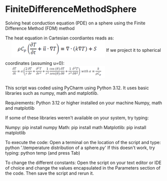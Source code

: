 
# FiniteDifferenceMethodSphere
Solving heat conduction equation (PDE) on a sphere using the Finite Difference Method (FDM) method


<p>
  The heat equation in Cartesian coordiantes reads as:
  <img src="images/Heat equation.png" alt="Heat equation Cartesian Coordinates" width="300" align="center" style="margin-left: 20px; margin-bottom: 10px;" />
  If we project it to spherical coordinates (assuming u=0):
  <img src="images/Energy equation in Spherical coordinates.png" alt="Heat equation Spherical Coordinates" width="300" align="center" style="margin-left: 20px; margin-bottom: 10px;" />
  
</p>






This script was coded using PyCharm using Python 3.12. It uses basic libraries such as numpy, math and matplotlib.

Requirements:
Python 3.12 or higher installed on your machine
Numpy, math and matplotlib

If some of these libraries weren't available on your system, try typing:

Numpy: pip install numpy
Math: pip install math
Matplotlib: pip install matplotlib

To execute the code:
Open a terminal on the location of the script and type: python '.\temperature distribution of a sphere.py'
If this doesn't work, try typing: python temp (and press Tab)

To change the different constants:
Open the script on your text editor or IDE of choice and change the values encapsulated in the Parameters section of the
code. Then save the script and rerun it.

